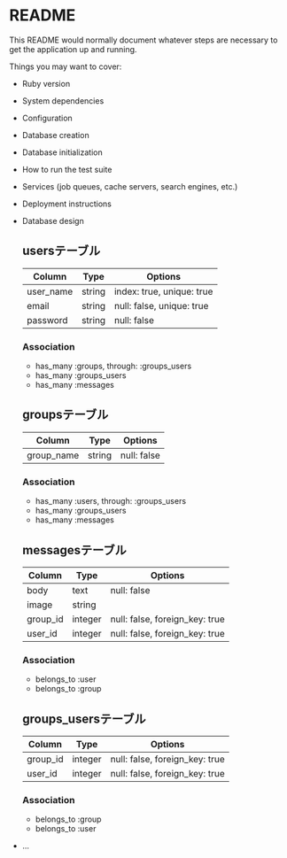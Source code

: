 # README

This README would normally document whatever steps are necessary to get the
application up and running.

Things you may want to cover:

* Ruby version

* System dependencies

* Configuration

* Database creation

* Database initialization

* How to run the test suite

* Services (job queues, cache servers, search engines, etc.)

* Deployment instructions

* Database design

  ## usersテーブル
  |Column|Type|Options|
  |------|----|-------|
  |user_name|string|index: true, unique: true|
  |email|string|null: false, unique: true|
  |password|string|null: false|

  ### Association
  - has_many :groups, through: :groups_users
  - has_many :groups_users
  - has_many :messages


  ## groupsテーブル
  |Column|Type|Options|
  |------|----|-------|
  |group_name|string|null: false|

  ### Association
  - has_many :users, through: :groups_users
  - has_many :groups_users
  - has_many :messages


  ## messagesテーブル
  |Column|Type|Options|
  |------|----|-------|
  |body|text|null: false|
  |image|string||
  |group_id|integer|null: false, foreign_key: true|
  |user_id|integer|null: false, foreign_key: true|

  ### Association
  - belongs_to :user
  - belongs_to :group


  ## groups_usersテーブル
  |Column|Type|Options|
  |------|----|-------|
  |group_id|integer|null: false, foreign_key: true|
  |user_id|integer|null: false, foreign_key: true|

  ### Association
  - belongs_to :group
  - belongs_to :user

* ...
